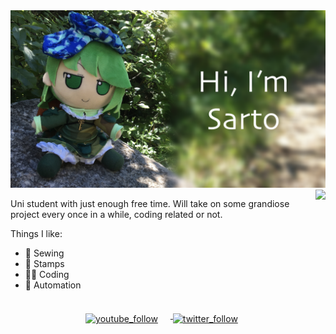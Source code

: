 <img src="https://github.com/SartoRiccardo/SartoRiccardo/blob/master/banner.png?raw=true" alt=banner>

<div align=left>
  <a href="https://github.com/anuraghazra/github-readme-stats">
    <img
         align="right"
         src="https://github-readme-stats.vercel.app/api/top-langs/?username=SartoRiccardo&hide=css&layout=compact"
     />
  </a>
</div>

<div>
  <p>Uni student with just enough free time. Will take on some grandiose project every once in a while, coding related or not.</p>
  <p>Things I like:</p>
  <ul>
    <li>🧵 Sewing</li>
    <li>📖 Stamps</li>
    <li>👨‍💻 Coding</li>
    <li>🤖 Automation</li>
  </ul>
</div>

<br>

<div class=badges align=center>
    <a href=https://www.twitter.com/sartouhou>
      <img
       alt=youtube_follow
       align=center
       style="margin-right: 20px; margin-bottom: -10px"
       src=https://img.shields.io/twitter/follow/sartouhou?style=social&label=Twitter&logo=twitter&color=lightgray>
    </a>
    <a href=https://www.youtube.com/user/MrCreepypasta666>
      <img
       alt=twitter_follow
       align=center
       style="margin-right: 20px; margin-bottom: -10px"
       src=https://img.shields.io/youtube/channel/subscribers/UCTy3jh8JMStBwXT8BjgpZuw?style=social&label=YouTube&logo=youtube&color=lightgray>
    </a>
</div>

